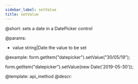 ```yaml
---
sidebar_label: setValue
title: setValue
---          
```


@short: sets a date in a DatePicker control

@params:
- value     string|Date     the value to be set  


@example:
form.getItem("datepicker").setValue("30/05/19");

form.getItem("datepicker").setValue(new Date('2019-05-30'));


@template: api_method
@descr:



